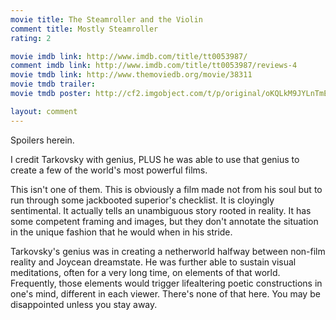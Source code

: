 ```yaml
---
movie title: The Steamroller and the Violin
comment title: Mostly Steamroller
rating: 2

movie imdb link: http://www.imdb.com/title/tt0053987/
comment imdb link: http://www.imdb.com/title/tt0053987/reviews-4
movie tmdb link: http://www.themoviedb.org/movie/38311
movie tmdb trailer: 
movie tmdb poster: http://cf2.imgobject.com/t/p/original/oKQLkM9JYLnTmEjQ2Ns5kWAHx6d.jpg

layout: comment
---
```


Spoilers herein.

I credit Tarkovsky with genius, PLUS he was able to use that genius to create a few of the  world's most powerful films.

This isn't one of them. This is obviously a film made not from his soul but to run through  some jackbooted superior's checklist. It is cloyingly sentimental. It actually tells an  unambiguous story rooted in reality. It has some competent framing and images, but  they don't annotate the situation in the unique fashion that he would when in his stride.

Tarkovsky's genius was in creating a netherworld halfway between non-film reality and  Joycean dreamstate. He was further able to sustain visual meditations, often for a very  long time, on elements of that world. Frequently, those elements would trigger  lifealtering poetic constructions in one's mind, different in each viewer. There's none of  that here. You may be disappointed unless you stay away.